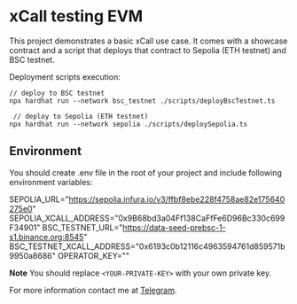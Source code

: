 # xCall testing EVM

This project demonstrates a basic xCall use case. It comes with a showcase contract and a script that deploys that contract to Sepolia (ETH testnet) and BSC testnet.

Deployment scripts execution:

```shell
// deploy to BSC testnet 
npx hardhat run --network bsc_testnet ./scripts/deployBscTestnet.ts

 // deploy to Sepolia (ETH testnet)
npx hardhat run --network sepolia ./scripts/deploySepolia.ts
```

## Environment

You should create .env file in the root of your project and include following environment variables:

SEPOLIA_URL="https://sepolia.infura.io/v3/ffbf8ebe228f4758ae82e175640275e0"
SEPOLIA_XCALL_ADDRESS="0x9B68bd3a04Ff138CaFfFe6D96Bc330c699F34901"
BSC_TESTNET_URL="https://data-seed-prebsc-1-s1.binance.org:8545"
BSC_TESTNET_XCALL_ADDRESS="0x6193c0b12116c4963594761d859571b9950a8686"
OPERATOR_KEY="<YOUR-PRIVATE-KEY>"

**Note** You should replace `<YOUR-PRIVATE-KEY>` with your own private key.

For more information contact me at [Telegram](t.me/robibobi7).